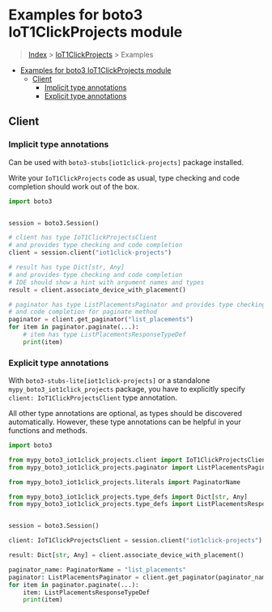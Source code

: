 <a id="examples-for-boto3-iot1clickprojects-module"></a>

# Examples for boto3 IoT1ClickProjects module

> [Index](../README.md) > [IoT1ClickProjects](./README.md) > Examples

- [Examples for boto3 IoT1ClickProjects module](#examples-for-boto3-iot1clickprojects-module)
  - [Client](#client)
    - [Implicit type annotations](#implicit-type-annotations)
    - [Explicit type annotations](#explicit-type-annotations)

<a id="client"></a>

## Client

<a id="implicit-type-annotations"></a>

### Implicit type annotations

Can be used with `boto3-stubs[iot1click-projects]` package installed.

Write your `IoT1ClickProjects` code as usual, type checking and code completion
should work out of the box.

```python
import boto3


session = boto3.Session()

# client has type IoT1ClickProjectsClient
# and provides type checking and code completion
client = session.client("iot1click-projects")

# result has type Dict[str, Any]
# and provides type checking and code completion
# IDE should show a hint with argument names and types
result = client.associate_device_with_placement()

# paginator has type ListPlacementsPaginator and provides type checking
# and code completion for paginate method
paginator = client.get_paginator("list_placements")
for item in paginator.paginate(...):
    # item has type ListPlacementsResponseTypeDef
    print(item)
```

<a id="explicit-type-annotations"></a>

### Explicit type annotations

With `boto3-stubs-lite[iot1click-projects]` or a standalone
`mypy_boto3_iot1click_projects` package, you have to explicitly specify
`client: IoT1ClickProjectsClient` type annotation.

All other type annotations are optional, as types should be discovered
automatically. However, these type annotations can be helpful in your functions
and methods.

```python
import boto3

from mypy_boto3_iot1click_projects.client import IoT1ClickProjectsClient
from mypy_boto3_iot1click_projects.paginator import ListPlacementsPaginator

from mypy_boto3_iot1click_projects.literals import PaginatorName

from mypy_boto3_iot1click_projects.type_defs import Dict[str, Any]
from mypy_boto3_iot1click_projects.type_defs import ListPlacementsResponseTypeDef


session = boto3.Session()

client: IoT1ClickProjectsClient = session.client("iot1click-projects")

result: Dict[str, Any] = client.associate_device_with_placement()

paginator_name: PaginatorName = "list_placements"
paginator: ListPlacementsPaginator = client.get_paginator(paginator_name)
for item in paginator.paginate(...):
    item: ListPlacementsResponseTypeDef
    print(item)
```
